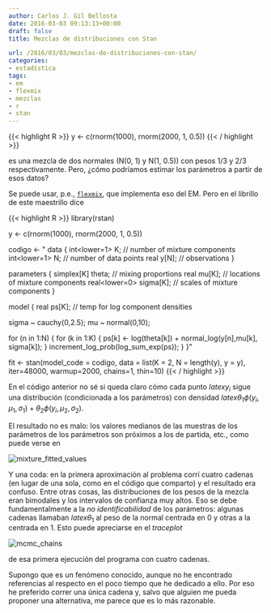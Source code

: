 ```yaml
---
author: Carlos J. Gil Bellosta
date: 2016-03-03 09:13:13+00:00
draft: false
title: Mezclas de distribuciones con Stan

url: /2016/03/03/mezclas-de-distribuciones-con-stan/
categories:
- estadística
tags:
- em
- flexmix
- mezclas
- r
- stan
---
```


{{< highlight R >}}
y <- c(rnorm(1000), rnorm(2000, 1, 0.5))
{{< / highlight >}}

es una mezcla de dos normales (N(0, 1) y N(1, 0.5)) con pesos 1/3 y 2/3 respectivamente. Pero, ¿cómo podríamos estimar los parámetros a partir de esos datos?

Se puede usar, p.e., [`flexmix`](https://cran.r-project.org/web/packages/flexmix/index.html), que implementa eso del EM. Pero en el librillo de este maestrillo dice


{{< highlight R >}}
library(rstan)

y <- c(rnorm(1000), rnorm(2000, 1, 0.5))

codigo <- "
data {
  int<lower=1> K; // number of mixture components
  int<lower=1> N; // number of data points
  real y[N]; // observations
}

parameters {
  simplex[K] theta; // mixing proportions
  real mu[K]; // locations of mixture components
  real<lower=0> sigma[K]; // scales of mixture components
}

model {
  real ps[K]; // temp for log component densities

  sigma ~ cauchy(0,2.5);
  mu ~ normal(0,10);

  for (n in 1:N) {
    for (k in 1:K) {
      ps[k] <- log(theta[k]) + normal_log(y[n],mu[k], sigma[k]);
    }
    increment_log_prob(log_sum_exp(ps));
  }
}"

fit <- stan(model_code = codigo,
            data = list(K = 2, N = length(y), y = y),
            iter=48000, warmup=2000,
            chains=1, thin=10)
{{< / highlight >}}


En el código anterior no sé si queda claro cómo cada punto $latex y_i$ sigue una distribución (condicionada a los parámetros) con densidad $latex \theta_1 \phi(y_i, \mu_1, \sigma_1) + \theta_2 \phi(y_i, \mu_2, \sigma_2)$.

El resultado no es malo: los valores medianos de las muestras de los parámetros de los parámetros son próximos a los de partida, etc., como puede verse en

![mixture_fitted_values](/wp-uploads/2016/03/mixture_fitted_values.png#center)

Y una coda: en la primera aproximación al problema corrí cuatro cadenas (en lugar de una sola, como en el código que comparto) y el resultado era confuso. Entre otras cosas, las distribuciones de los pesos de la mezcla eran bimodales y los intervalos de confianza muy altos. Eso se debe fundamentalmente a la _no identificabilidad_ de los parámetros: algunas cadenas llamaban $latex \theta_1$ al peso de la normal centrada en 0 y otras a la centrada en 1. Esto puede apreciarse en el _traceplot_

![mcmc_chains](/wp-uploads/2016/03/mcmc_chains.png#center)

de esa primera ejecución del programa con cuatro cadenas.

Supongo que es un fenómeno conocido, aunque no he encontrado referencias al respecto en el poco tiempo que he dedicado a ello. Por eso he preferido correr una única cadena y, salvo que alguien me pueda proponer una alternativa, me parece que es lo más razonable.
